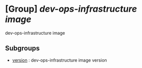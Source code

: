 # [Group] _dev-ops-infrastructure image_

dev-ops-infrastructure image

## Subgroups

- [version](/Commands/dev-ops-infrastructure/image/version/readme.md)
: dev-ops-infrastructure image version
